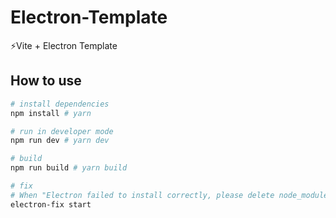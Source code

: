# Electron-Template

⚡Vite + Electron Template

## How to use

```bash
# install dependencies
npm install # yarn

# run in developer mode
npm run dev # yarn dev

# build
npm run build # yarn build

# fix
# When "Electron failed to install correctly, please delete node_modules/electron and try installing again" error occurs 
electron-fix start
```